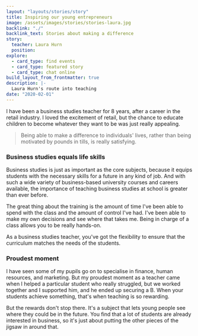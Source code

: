 ```yaml
---
layout: "layouts/stories/story"
title: Inspiring our young entrepreneurs
image: /assets/images/stories/stories-laura.jpg
backlink: "./"
backlink_text: Stories about making a difference
story:
  teacher: Laura Hurn
  position:
explore:
  - card_type: find events
  - card_type: featured story
  - card_type: chat online
build_layout_from_frontmatter: true
description: |-
  Laura Hurn's route into teaching
date: "2020-02-01"
---
```


I have been a business studies teacher for 8 years, after a career in the retail industry. I loved the excitement of retail, but the chance to educate children to become whatever they want to be was just really appealing.

> Being able to make a difference to individuals' lives, rather than being motivated by pounds in tills, is really satisfying.

### Business studies equals life skills

Business studies is just as important as the core subjects, because it equips students with the necessary skills for a future in any kind of job. And with such a wide variety of business-based university courses and careers available, the importance of teaching business studies at school is greater than ever before.

The great thing about the training is the amount of time I've been able to spend with the class and the amount of control I've had. I've been able to make my own decisions and see where that takes me. Being in charge of a class allows you to be really hands-on.

As a business studies teacher, you've got the flexibility to ensure that the curriculum matches the needs of the students.

### Proudest moment

I have seen some of my pupils go on to specialise in finance, human resources, and marketing. But my proudest moment as a teacher came when I helped a particular student who really struggled, but we worked together and I supported him, and he ended up securing a B. When your students achieve something, that's when teaching is so rewarding.

But the rewards don't stop there. It's a subject that lets young people see where they could be in the future. You find that a lot of students are already interested in business, so it's just about putting the other pieces of the jigsaw in around that.
